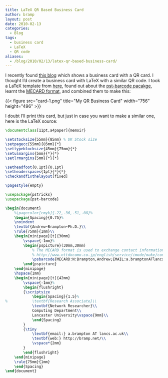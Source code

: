 ```yaml
---
title: LaTeX QR Based Business Card
author: bramp
layout: post
date: 2010-02-13
categories:
  - Blog
tags:
  - business card
  - LaTeX
  - QR code
aliases:
  - /blog/2010/02/13/latex-qr-based-business-card/
---
```

I recently found [this blog][1] which shows a business card with a QR card. I thought I&#8217;d create a business card with LaTeX with a similar QR code. I took a LaTeX template from [here][2], found out about the [pst-barcode pacakge][3], learnt the [MECARD format][4], and combined them to make this:

<!-- TODO link to card-1.pdf -->
{{< figure src="card-1.png" title="My QR Business Card" width="756" height="496" >}}


I doubt I&#8217;ll print this card, but just in case you want to make a similar one, here is the LaTeX source:

```latex
\documentclass[11pt,a4paper]{memoir}

\setstocksize{55mm}{85mm} % UK Stock size
\setpagecc{55mm}{85mm}{*}
\settypeblocksize{45mm}{75mm}{*}
\setulmargins{5mm}{*}{*}
\setlrmargins{5mm}{*}{*}

\setheadfoot{0.1pt}{0.1pt}
\setheaderspaces{1pt}{*}{*}
\checkandfixthelayout[fixed]

\pagestyle{empty}

\usepackage{pstricks}
\usepackage{pst-barcode}

\begin{document}
    %\pagecolor[cmyk]{.22,.36,.51,.08}%
    \begin{Spacing}{0.75}%
    \noindent
    \textbf{Andrew~Brampton~Ph.D.}\\
    \rule{75mm}{1mm}\\
    \begin{minipage}[t]{30mm}
        \vspace{-1mm}%
        \begin{pspicture}(30mm,30mm)
            % The MECARD format is used to exchange contact information. More information at:
            % http://www.nttdocomo.co.jp/english/service/imode/make/content/barcode/function/application/addressbook/index.html
            \psbarcode{MECARD:N:Brampton,Andrew;EMAIL:a.bramptonATlancs.ac.uk;URL:http://bramp.net;;}{eclevel=L width=1.181 height=1.181}{qrcode}
        \end{pspicture}
    \end{minipage}
    \hspace{1mm}
    \begin{minipage}[t]{42mm}
        \vspace{-1mm}%
        \begin{flushright}
        {\scriptsize
            \begin{Spacing}{1.5}%
%           \textbf{Research Associate}\\
            \textbf{Network Researcher}\\
            Computing Department\\
            Lancaster University\vspace{9mm}\\
            \end{Spacing}
        }
        {\tiny
            \textbf{email:} a.brampton AT lancs.ac.uk\\
            \textbf{web:} http://bramp.net/\\
            \vspace*{2mm}
        }
        \end{flushright}
    \end{minipage}
    \rule{75mm}{1mm}
    \end{Spacing}
\end{document}
```

 [1]: http://forthescience.org/blog/2010/02/02/my-business-card-with-qr-code-geeky/
 [2]: http://blog.widmann.org.uk/2009/05/27/1297/
 [3]: http://www.tug.org/texmf-dist/doc/generic/pst-barcode/pst-barcode-doc.pdf
 [4]: https://www.nttdocomo.co.jp/english/service/developer/make/content/barcode/function/application/addressbook/
